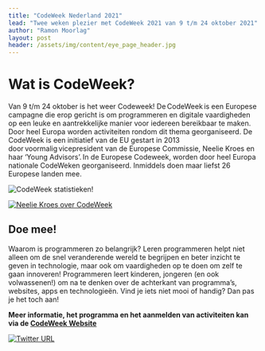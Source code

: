 ```yaml
---
title: "CodeWeek Nederland 2021"
lead: "Twee weken plezier met CodeWeek 2021 van 9 t/m 24 oktober 2021"
author: "Ramon Moorlag"
layout: post
header: /assets/img/content/eye_page_header.jpg
---
```

# Wat is CodeWeek?
Van 9 t/m 24 oktober is het weer Codeweek! De CodeWeek is een Europese campagne die erop gericht is om programmeren en digitale vaardigheden op een leuke en aantrekkelijke manier voor iedereen bereikbaar te maken. Door heel Europa worden activiteiten rondom dit thema georganiseerd. De CodeWeek is een initiatief van de EU gestart in 2013 door voormalig vicepresident van de Europese Commissie, Neelie Kroes en haar ‘Young Advisors’. In de Europese Codeweek, worden door heel Europa nationale CodeWeken georganiseerd. Inmiddels doen maar liefst 26 Europese landen mee. 

![CodeWeek statistieken!](https://codeweek.eu/img/participation-2020.gif "CodeWeek 2020")


[![Neelie Kroes over CodeWeek](http://img.youtube.com/vi/LOCyoRejkLo/0.jpg)](http://www.youtube.com/watch?v=LOCyoRejkLo)

## Doe mee!
Waarom is programmeren zo belangrijk? Leren programmeren helpt niet alleen om de snel veranderende wereld te begrijpen en beter inzicht te geven in technologie, maar ook om vaardigheden op te doen om zelf te gaan innoveren! Programmeren leert kinderen, jongeren (en ook volwassenen!) om na te denken over de achterkant van programma’s, websites, apps en technologieën. Vind je iets niet mooi of handig? Dan pas je het toch aan!

**Meer informatie, het programma en het aanmelden van activiteiten kan via de [CodeWeek Website](https://www.codeweek.nl)**

[![Twitter URL](https://img.shields.io/twitter/url/https/twitter.com/CodeWeekNL.svg?style=social&label=Follow%20%40CodeWeekNL)](https://twitter.com/CodeWeekNL)
